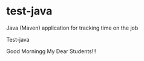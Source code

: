 # test-java
Java (Maven) application for tracking time on the job

Test-java

Good Morningg My Dear Students!!!
